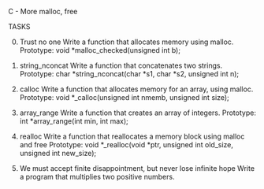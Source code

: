C - More malloc, free
		
TASKS
		
0. Trust no one
Write a function that allocates memory using malloc.
Prototype: void *malloc_checked(unsigned int b);

1. string_nconcat
Write a function that concatenates two strings.
Prototype: char *string_nconcat(char *s1, char *s2, unsigned int n);

2. calloc
Write a function that allocates memory for an array, using malloc.
Prototype: void *_calloc(unsigned int nmemb, unsigned int size);

3. array_range
Write a function that creates an array of integers.
Prototype: int *array_range(int min, int max);

4. realloc
Write a function that reallocates a memory block using malloc and free
Prototype: void *_realloc(void *ptr, unsigned int old_size, unsigned int new_size);

5. We must accept finite disappointment, but never lose infinite hope
Write a program that multiplies two positive numbers.


